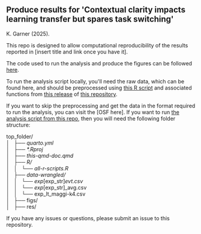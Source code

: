## Produce results for 'Contextual clarity impacts learning transfer but spares task switching'

K. Garner (2025).


This repo is designed to allow computational reproducibility of the results reported in [insert title and link once you have it].

The code used to run the analysis and produce the figures can be followed [here](https://garner-code.github.io/context-clarity_produce-results/). 

To run the analysis script locally, you'll need the raw data, which can be found here, and should be preprocessed using [this R script](https://github.com/lydiabarnes01/doors/blob/main/src/run_wrangling.R) and associated functions from [this release](https://github.com/lydiabarnes01/doors/releases/tag/preprint) of [this repository](https://github.com/lydiabarnes01/doors/tree/main).

If you want to skip the preprocessing and get the data in the format required to run the analysis, you can visit the [OSF here]. If you want to run [the analysis script from this repo](https://github.com/garner-code/context-clarity_produce-results/blob/main/context_learn-trans_task-switch_produce-results.qmd), then you will need the following folder structure:  

top_folder/  
│   ├── _quarto.yml  
│   ├── *.Rproj  
│   ├── this-qmd-doc.qmd  
│   ├── R/  
│   │   └── all-r-scripts.R  
│   ├── data-wrangled/  
│   │   └── exp_[exp_str]_evt.csv  
│   │   └── exp_[exp_str]_avg.csv  
│   │   └── exp_lt_maggi-k4.csv  
│   ├── figs/  
│   ├── res/    

If you have any issues or questions, please submit an issue to this repository.  
